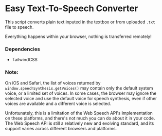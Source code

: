 # Easy Text-To-Speech Converter

This script converts plain text inputed in the textbox or from uploaded `.txt` file to speech.

Everything happens within your browser, nothing is transferred remotely!

### Dependencies

- TailwindCSS

### Note:

On iOS and Safari, the list of voices returned by `window.speechSynthesis.getVoices()` may contain only the default system voice, or a limited set of voices. In some cases, the browser may ignore the selected voice and use the default voice for speech synthesis, even if other voices are available and a different voice is selected.

Unfortunately, this is a limitation of the Web Speech API's implementation on these platforms, and there's not much you can do about it in your code. The Web Speech API is still a relatively new and evolving standard, and its support varies across different browsers and platforms.
